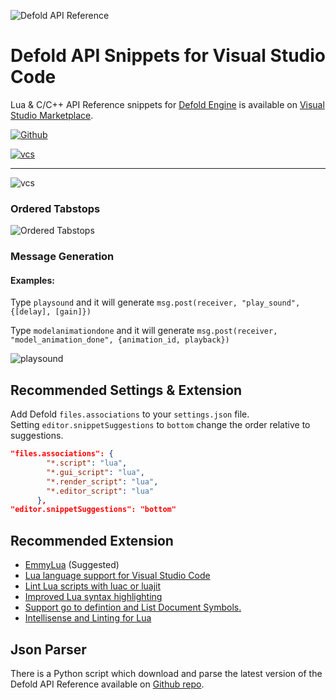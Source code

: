 ![Defold API Reference](https://selimanac.github.io/assets/gfx/vscode-api-2000x666.png)

# Defold API Snippets for Visual Studio Code

Lua & C/C++ API Reference snippets for [Defold Engine](https://www.defold.com/) is available on [Visual Studio Marketplace](https://marketplace.visualstudio.com/items?itemName=selimanac.defold-vsc-snippets).  

[![Github](https://img.shields.io/static/v1?label=Github&message=v1.2.190&color=blue)](https://github.com/selimanac/defold-vsc-snippets)

[![vcs](https://img.shields.io/static/v1?label=Visual%20Studio%20Marketplace&message=v1.2.190&color=blue)](https://marketplace.visualstudio.com/items?itemName=selimanac.defold-vsc-snippets)

------------

![vcs](https://github.com/selimanac/defold-vsc-snippets/raw/master/images/vscode_view.png)


### Ordered Tabstops

![Ordered Tabstops](https://github.com/selimanac/defold-vsc-snippets/raw/master/images/play_sound_tabs.gif)

### Message Generation

#### Examples: 
Type `playsound` and it will generate  `msg.post(receiver, "play_sound", {[delay], [gain]})`

Type `modelanimationdone` and it will generate `msg.post(receiver, "model_animation_done", {animation_id, playback})`

![playsound](https://github.com/selimanac/defold-vsc-snippets/raw/master/images/play_sound.gif)


## Recommended Settings & Extension

Add Defold `files.associations` to your `settings.json` file.  
Setting `editor.snippetSuggestions` to `bottom` change the order relative to suggestions. 

```json
"files.associations": {
        "*.script": "lua",
        "*.gui_script": "lua",
        "*.render_script": "lua",
        "*.editor_script": "lua"
      },
"editor.snippetSuggestions": "bottom"
```  

##  Recommended Extension

* [EmmyLua](https://marketplace.visualstudio.com/items?itemName=tangzx.emmylua) (Suggested)
* [Lua language support for Visual Studio Code](https://marketplace.visualstudio.com/items?itemName=keyring.Lua)
* [Lint Lua scripts with luac or luajit](https://marketplace.visualstudio.com/items?itemName=dcr30.lualinter)
* [Improved Lua syntax highlighting](https://marketplace.visualstudio.com/items?itemName=jep-a.lua-plus)
* [Support go to defintion and List Document Symbols.](https://marketplace.visualstudio.com/items?itemName=xxxg0001.lua-for-vscode)
* [Intellisense and Linting for Lua](https://marketplace.visualstudio.com/items?itemName=trixnz.vscode-lua)


## Json Parser

There is a Python script which download and parse the latest version of the Defold API Reference available on [Github repo](https://github.com/selimanac/defold-vsc-snippets).


